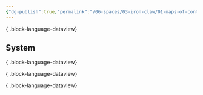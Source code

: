 ```yaml
---
{"dg-publish":true,"permalink":"/06-spaces/03-iron-claw/01-maps-of-content/03-location/","title":"Location"}
---
```




{ .block-language-dataview}

## System


{ .block-language-dataview}


{ .block-language-dataview}


{ .block-language-dataview}
